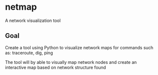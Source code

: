 # netmap
A network visualization tool

## Goal

Create a tool using Python to visualize network maps for commands such as: traceroute, dig, ping

The tool will by able to visually map network nodes and create an interactive map based on network structure found
